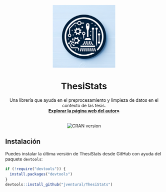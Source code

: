 <p align="center">
  <img src="https://github.com/jventural/ThesiStats/blob/master/Logo_ThesiStats2.png" alt="ThesiStats" width="200" height="200"/>
</p>

<h1 align="center">ThesiStats</h1>

<p align="center">
    Una librería que ayuda en el preprocesamiento y limpieza de datos en el contexto de las tesis.
    <br />
    <a href="https://tu_pagina_web.com/"><strong>Explorar la página web del autor»</strong></a>
    <br />
    <br />
</p>

<!-- BADGES -->
<p align="center">
  <!-- Si tienes badges, por ejemplo de CRAN, puedes incluirlos aquí: -->
  <img src="https://www.r-pkg.org/badges/version/ThesiStats" alt="CRAN version"/>
</p>


## Instalación
Puedes instalar la última versión de ThesiStats desde GitHub con ayuda del paquete `devtools`:
```r
if (!require("devtools")) {
  install.packages("devtools")
}
devtools::install_github("jventural/ThesiStats")
```
